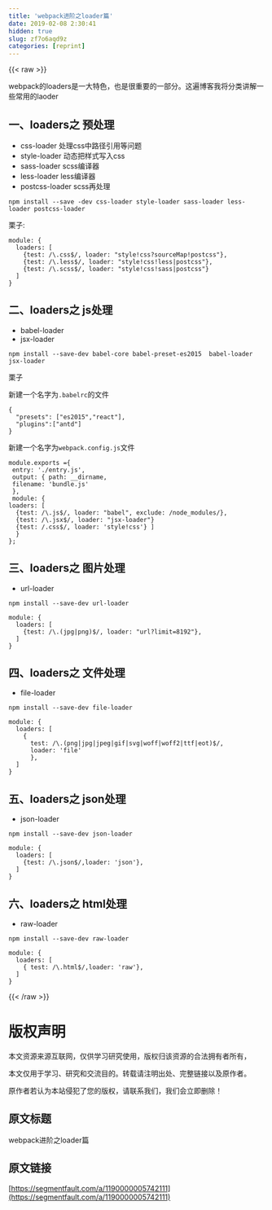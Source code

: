 ```yaml
---
title: 'webpack进阶之loader篇' 
date: 2019-02-08 2:30:41
hidden: true
slug: zf7o6aqd9z
categories: [reprint]
---
```


{{< raw >}}

                    
<p>webpack的loaders是一大特色，也是很重要的一部分。这遍博客我将分类讲解一些常用的laoder<br><span class="img-wrap"><img data-src="/img/remote/1460000005742040" src="https://static.alili.tech/img/remote/1460000005742040" alt="" title="" style="cursor: pointer; display: inline;"></span></p>
<h2 id="articleHeader0">一、loaders之 预处理</h2>
<ul>
<li>css-loader 处理css中路径引用等问题</li>
<li>style-loader 动态把样式写入css</li>
<li>sass-loader scss编译器</li>
<li>less-loader less编译器</li>
<li>postcss-loader scss再处理</li>
</ul>
<p><code>npm install --save -dev css-loader style-loader sass-loader less-loader postcss-loader</code>  </p>
<p>栗子:</p>
<div class="widget-codetool" style="display:none;">
      <div class="widget-codetool--inner">
      <span class="selectCode code-tool" data-toggle="tooltip" data-placement="top" title="" data-original-title="全选"></span>
      <span type="button" class="copyCode code-tool" data-toggle="tooltip" data-placement="top" data-clipboard-text="module: {
  loaders: [
    {test: /\.css$/, loader: &quot;style!css?sourceMap!postcss&quot;},
    {test: /\.less$/, loader: &quot;style!css!less|postcss&quot;},
    {test: /\.scss$/, loader: &quot;style!css!sass|postcss&quot;}
  ]
}" title="" data-original-title="复制"></span>
      <span type="button" class="saveToNote code-tool" data-toggle="tooltip" data-placement="top" title="" data-original-title="放进笔记"></span>
      </div>
      </div><pre class="hljs css"><code><span class="hljs-selector-tag">module</span>: {
  <span class="hljs-attribute">loaders</span>: [
    {test: /\.css$/, loader: <span class="hljs-string">"style!css?sourceMap!postcss"</span>},
    {<span class="hljs-attribute">test</span>: /\.less$/, loader: <span class="hljs-string">"style!css!less|postcss"</span>},
    {<span class="hljs-attribute">test</span>: /\.scss$/, loader: <span class="hljs-string">"style!css!sass|postcss"</span>}
  ]
}</code></pre>
<h2 id="articleHeader1">二、loaders之 js处理</h2>
<ul>
<li>babel-loader</li>
<li>jsx-loader</li>
</ul>
<p><code>npm install --save-dev babel-core babel-preset-es2015  babel-loader jsx-loader</code></p>
<p>栗子  </p>
<p>新建一个名字为<code>.babelrc</code>的文件</p>
<div class="widget-codetool" style="display:none;">
      <div class="widget-codetool--inner">
      <span class="selectCode code-tool" data-toggle="tooltip" data-placement="top" title="" data-original-title="全选"></span>
      <span type="button" class="copyCode code-tool" data-toggle="tooltip" data-placement="top" data-clipboard-text="{
  &quot;presets&quot;: [&quot;es2015&quot;,&quot;react&quot;],
  &quot;plugins&quot;:[&quot;antd&quot;]
}" title="" data-original-title="复制"></span>
      <span type="button" class="saveToNote code-tool" data-toggle="tooltip" data-placement="top" title="" data-original-title="放进笔记"></span>
      </div>
      </div><pre class="hljs json"><code>{
  <span class="hljs-attr">"presets"</span>: [<span class="hljs-string">"es2015"</span>,<span class="hljs-string">"react"</span>],
  <span class="hljs-attr">"plugins"</span>:[<span class="hljs-string">"antd"</span>]
}</code></pre>
<p>新建一个名字为<code>webpack.config.js</code>文件</p>
<div class="widget-codetool" style="display:none;">
      <div class="widget-codetool--inner">
      <span class="selectCode code-tool" data-toggle="tooltip" data-placement="top" title="" data-original-title="全选"></span>
      <span type="button" class="copyCode code-tool" data-toggle="tooltip" data-placement="top" data-clipboard-text="module.exports ={
 entry: './entry.js',
 output: { path: __dirname,
 filename: 'bundle.js'
 },
 module: {
loaders: [
  {test: /\.js$/, loader: &quot;babel&quot;, exclude: /node_modules/},
  {test: /\.jsx$/, loader: &quot;jsx-loader&quot;}
  {test: /.css$/, loader: 'style!css'} ]
  }
};" title="" data-original-title="复制"></span>
      <span type="button" class="saveToNote code-tool" data-toggle="tooltip" data-placement="top" title="" data-original-title="放进笔记"></span>
      </div>
      </div><pre class="hljs groovy"><code>module.exports ={
<span class="hljs-symbol"> entry:</span> <span class="hljs-string">'./entry.js'</span>,
<span class="hljs-symbol"> output:</span> { <span class="hljs-string">path:</span> __dirname,
<span class="hljs-symbol"> filename:</span> <span class="hljs-string">'bundle.js'</span>
 },
<span class="hljs-symbol"> module:</span> {
<span class="hljs-string">loaders:</span> [
  {<span class="hljs-string">test:</span> <span class="hljs-regexp">/\.js$/</span>, <span class="hljs-string">loader:</span> <span class="hljs-string">"babel"</span>, <span class="hljs-string">exclude:</span> <span class="hljs-regexp">/node_modules/</span>},
  {<span class="hljs-string">test:</span> <span class="hljs-regexp">/\.jsx$/</span>, <span class="hljs-string">loader:</span> <span class="hljs-string">"jsx-loader"</span>}
  {<span class="hljs-string">test:</span> <span class="hljs-regexp">/.css$/</span>, <span class="hljs-string">loader:</span> <span class="hljs-string">'style!css'</span>} ]
  }
};</code></pre>
<h2 id="articleHeader2">三、loaders之 图片处理</h2>
<ul><li>url-loader</li></ul>
<p><code>npm install --save-dev url-loader</code></p>
<div class="widget-codetool" style="display:none;">
      <div class="widget-codetool--inner">
      <span class="selectCode code-tool" data-toggle="tooltip" data-placement="top" title="" data-original-title="全选"></span>
      <span type="button" class="copyCode code-tool" data-toggle="tooltip" data-placement="top" data-clipboard-text="module: {
  loaders: [
    {test: /\.(jpg|png)$/, loader: &quot;url?limit=8192&quot;},
  ]
}" title="" data-original-title="复制"></span>
      <span type="button" class="saveToNote code-tool" data-toggle="tooltip" data-placement="top" title="" data-original-title="放进笔记"></span>
      </div>
      </div><pre class="hljs css"><code><span class="hljs-selector-tag">module</span>: {
  <span class="hljs-attribute">loaders</span>: [
    {test: /\.(jpg|png)$/, loader: <span class="hljs-string">"url?limit=8192"</span>},
  ]
}</code></pre>
<h2 id="articleHeader3">四、loaders之 文件处理</h2>
<ul><li>file-loader</li></ul>
<p><code>npm install --save-dev file-loader</code></p>
<div class="widget-codetool" style="display:none;">
      <div class="widget-codetool--inner">
      <span class="selectCode code-tool" data-toggle="tooltip" data-placement="top" title="" data-original-title="全选"></span>
      <span type="button" class="copyCode code-tool" data-toggle="tooltip" data-placement="top" data-clipboard-text="module: {
  loaders: [
    {
      test: /\.(png|jpg|jpeg|gif|svg|woff|woff2|ttf|eot)$/,
      loader: 'file'
      },
  ]
}
" title="" data-original-title="复制"></span>
      <span type="button" class="saveToNote code-tool" data-toggle="tooltip" data-placement="top" title="" data-original-title="放进笔记"></span>
      </div>
      </div><pre class="hljs coq"><code>module: {
  loaders: [
    {
      test: /\.(png|<span class="hljs-type">jpg</span>|<span class="hljs-type">jpeg</span>|<span class="hljs-type">gif</span>|<span class="hljs-type">svg</span>|<span class="hljs-type">woff</span>|<span class="hljs-type">woff2</span>|<span class="hljs-type">ttf</span>|<span class="hljs-type">eot</span>)$/,
      loader: 'file'
      },
  ]
}
</code></pre>
<h2 id="articleHeader4">五、loaders之 json处理</h2>
<ul><li>json-loader</li></ul>
<p><code>npm install --save-dev json-loader</code></p>
<div class="widget-codetool" style="display:none;">
      <div class="widget-codetool--inner">
      <span class="selectCode code-tool" data-toggle="tooltip" data-placement="top" title="" data-original-title="全选"></span>
      <span type="button" class="copyCode code-tool" data-toggle="tooltip" data-placement="top" data-clipboard-text="module: {
  loaders: [
    {test: /\.json$/,loader: 'json'},
  ]
}" title="" data-original-title="复制"></span>
      <span type="button" class="saveToNote code-tool" data-toggle="tooltip" data-placement="top" title="" data-original-title="放进笔记"></span>
      </div>
      </div><pre class="hljs css"><code><span class="hljs-selector-tag">module</span>: {
  <span class="hljs-attribute">loaders</span>: [
    {test: /\.json$/,loader: <span class="hljs-string">'json'</span>},
  ]
}</code></pre>
<h2 id="articleHeader5">六、loaders之 html处理</h2>
<ul><li>raw-loader</li></ul>
<p><code>npm install --save-dev raw-loader</code></p>
<div class="widget-codetool" style="display:none;">
      <div class="widget-codetool--inner">
      <span class="selectCode code-tool" data-toggle="tooltip" data-placement="top" title="" data-original-title="全选"></span>
      <span type="button" class="copyCode code-tool" data-toggle="tooltip" data-placement="top" data-clipboard-text="module: {
  loaders: [
    { test: /\.html$/,loader: 'raw'},
  ]
}" title="" data-original-title="复制"></span>
      <span type="button" class="saveToNote code-tool" data-toggle="tooltip" data-placement="top" title="" data-original-title="放进笔记"></span>
      </div>
      </div><pre class="hljs css"><code><span class="hljs-selector-tag">module</span>: {
  <span class="hljs-attribute">loaders</span>: [
    { test: /\.html$/,loader: <span class="hljs-string">'raw'</span>},
  ]
}</code></pre>

                
{{< /raw >}}

# 版权声明
本文资源来源互联网，仅供学习研究使用，版权归该资源的合法拥有者所有，

本文仅用于学习、研究和交流目的。转载请注明出处、完整链接以及原作者。

原作者若认为本站侵犯了您的版权，请联系我们，我们会立即删除！

## 原文标题
webpack进阶之loader篇

## 原文链接
[https://segmentfault.com/a/1190000005742111](https://segmentfault.com/a/1190000005742111)

